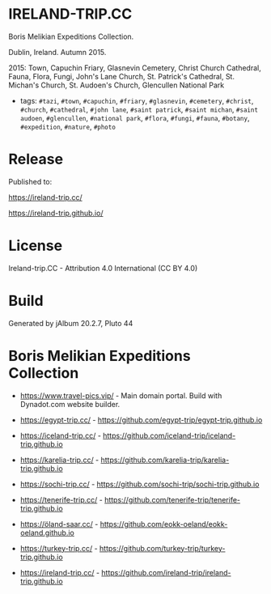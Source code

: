 # IRELAND-TRIP.CC

Boris Melikian Expeditions Collection.

Dublin, Ireland. Autumn 2015.

2015: Town, Capuchin Friary, Glasnevin Cemetery, Christ Church Cathedral, Fauna, Flora, Fungi,  John's Lane Church, St. Patrick's Cathedral, St. Michan's Church, St. Audoen's Church, Glencullen National Park

* tags: `#tazi`, `#town`, `#capuchin`, `#friary`, `#glasnevin`, `#cemetery`, `#christ`, `#church`, `#cathedral`, `#john lane`, `#saint patrick`, `#saint michan`, `#saint audoen`, `#glencullen`, `#national park`, `#flora`, `#fungi`, `#fauna`, `#botany`, `#expedition`, `#nature`, `#photo`

# Release

Published to:

https://ireland-trip.cc/

https://ireland-trip.github.io/

# License

Ireland-trip.CC - Attribution 4.0 International (CC BY 4.0)

# Build

Generated by jAlbum 20.2.7, Pluto 44

# Boris Melikian Expeditions Collection

* https://www.travel-pics.vip/ - Main domain portal. Build with Dynadot.com website builder.

* https://egypt-trip.cc/ - https://github.com/egypt-trip/egypt-trip.github.io
* https://iceland-trip.cc/ - https://github.com/iceland-trip/iceland-trip.github.io
* https://karelia-trip.cc/ - https://github.com/karelia-trip/karelia-trip.github.io
* https://sochi-trip.cc/ - https://github.com/sochi-trip/sochi-trip.github.io
* https://tenerife-trip.cc/ - https://github.com/tenerife-trip/tenerife-trip.github.io
* https://öland-saar.cc/ - https://github.com/eokk-oeland/eokk-oeland.github.io
* https://turkey-trip.cc/ - https://github.com/turkey-trip/turkey-trip.github.io
* https://ireland-trip.cc/ - https://github.com/ireland-trip/ireland-trip.github.io